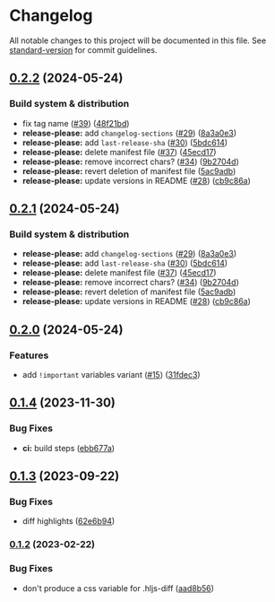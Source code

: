 # Changelog

All notable changes to this project will be documented in this file. See [standard-version](https://github.com/conventional-changelog/standard-version) for commit guidelines.

## [0.2.2](https://github.com/catppuccin/highlightjs/compare/v0.2.1...v0.2.2) (2024-05-24)


### Build system & distribution

* fix tag name ([#39](https://github.com/catppuccin/highlightjs/issues/39)) ([48f21bd](https://github.com/catppuccin/highlightjs/commit/48f21bdae28c0d0a86676b21cd030f395eef2976))
* **release-please:** add `changelog-sections` ([#29](https://github.com/catppuccin/highlightjs/issues/29)) ([8a3a0e3](https://github.com/catppuccin/highlightjs/commit/8a3a0e3534bb603252b1b83e262d719a304f4b7d))
* **release-please:** add `last-release-sha` ([#30](https://github.com/catppuccin/highlightjs/issues/30)) ([5bdc614](https://github.com/catppuccin/highlightjs/commit/5bdc61428764762217d0e362615741eb018a4a76))
* **release-please:** delete manifest file ([#37](https://github.com/catppuccin/highlightjs/issues/37)) ([45ecd17](https://github.com/catppuccin/highlightjs/commit/45ecd1717c03856090a695e6873f23cbb655e741))
* **release-please:** remove incorrect chars? ([#34](https://github.com/catppuccin/highlightjs/issues/34)) ([9b2704d](https://github.com/catppuccin/highlightjs/commit/9b2704df0f3fea30689dff96db0bc50c5b65aa02))
* **release-please:** revert deletion of manifest file ([5ac9adb](https://github.com/catppuccin/highlightjs/commit/5ac9adb79558a62dbb2103f86ed6f36481c55f76))
* **release-please:** update versions in README ([#28](https://github.com/catppuccin/highlightjs/issues/28)) ([cb9c86a](https://github.com/catppuccin/highlightjs/commit/cb9c86a04f3d90779df521700b237d9d9b1c470f))

## [0.2.1](https://github.com/catppuccin/highlightjs/compare/highlightjs-v0.2.0...highlightjs-v0.2.1) (2024-05-24)


### Build system & distribution

* **release-please:** add `changelog-sections` ([#29](https://github.com/catppuccin/highlightjs/issues/29)) ([8a3a0e3](https://github.com/catppuccin/highlightjs/commit/8a3a0e3534bb603252b1b83e262d719a304f4b7d))
* **release-please:** add `last-release-sha` ([#30](https://github.com/catppuccin/highlightjs/issues/30)) ([5bdc614](https://github.com/catppuccin/highlightjs/commit/5bdc61428764762217d0e362615741eb018a4a76))
* **release-please:** delete manifest file ([#37](https://github.com/catppuccin/highlightjs/issues/37)) ([45ecd17](https://github.com/catppuccin/highlightjs/commit/45ecd1717c03856090a695e6873f23cbb655e741))
* **release-please:** remove incorrect chars? ([#34](https://github.com/catppuccin/highlightjs/issues/34)) ([9b2704d](https://github.com/catppuccin/highlightjs/commit/9b2704df0f3fea30689dff96db0bc50c5b65aa02))
* **release-please:** revert deletion of manifest file ([5ac9adb](https://github.com/catppuccin/highlightjs/commit/5ac9adb79558a62dbb2103f86ed6f36481c55f76))
* **release-please:** update versions in README ([#28](https://github.com/catppuccin/highlightjs/issues/28)) ([cb9c86a](https://github.com/catppuccin/highlightjs/commit/cb9c86a04f3d90779df521700b237d9d9b1c470f))

## [0.2.0](https://github.com/catppuccin/highlightjs/compare/v0.1.4...v0.2.0) (2024-05-24)


### Features

* add `!important` variables variant ([#15](https://github.com/catppuccin/highlightjs/issues/15)) ([31fdec3](https://github.com/catppuccin/highlightjs/commit/31fdec334898bfebb128fd59d49457faa55f56e8))

## [0.1.4](https://github.com/catppuccin/highlightjs/compare/v0.1.3...v0.1.4) (2023-11-30)


### Bug Fixes

* **ci:** build steps ([ebb677a](https://github.com/catppuccin/highlightjs/commit/ebb677aba610d9bff8cc542ed0f3e6d77f7ddede))

## [0.1.3](https://github.com/catppuccin/highlightjs/compare/v0.1.2...v0.1.3) (2023-09-22)


### Bug Fixes

* diff highlights ([62e6b94](https://github.com/catppuccin/highlightjs/commit/62e6b94cea5885be2fd869f1ddc63f5baeb654e2))

### [0.1.2](https://github.com/catppuccin/highlightjs/compare/v0.1.1...v0.1.2) (2023-02-22)


### Bug Fixes

* don't produce a css variable for .hljs-diff ([aad8b56](https://github.com/catppuccin/highlightjs/commit/aad8b566b24254c94ad2cc9c8fb4e01ef4be1151))
